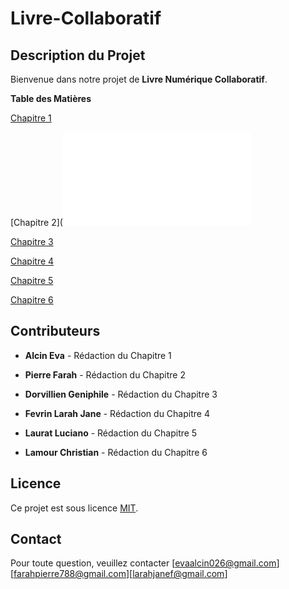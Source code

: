 # Livre-Collaboratif 

## **Description du Projet**

Bienvenue dans notre projet de **Livre Numérique Collaboratif**.

**Table des Matières**

 [Chapitre 1](histoire.md)

 [Chapitre 2](![image](histoire.md#chapitre-2)

 [Chapitre 3](histoire.md)

 [Chapitre 4](histoire.md)

 [Chapitre 5 ](Histoire-5)

 [Chapitre 6](histoire.md)

## **Contributeurs**

- **Alcin Eva** - Rédaction du Chapitre 1

- **Pierre Farah** - Rédaction du Chapitre 2

- **Dorvillien Geniphile** - Rédaction du Chapitre 3

 - **Fevrin Larah Jane** - Rédaction du Chapitre 4

- **Laurat Luciano** - Rédaction du Chapitre 5

- **Lamour Christian** - Rédaction du Chapitre 6

## **Licence**
Ce projet est sous licence [MIT](LICENSE).

## **Contact**
Pour toute question, veuillez contacter [evaalcin026@gmail.com][farahpierre788@gmail.com][larahjanef@gmail.com]

